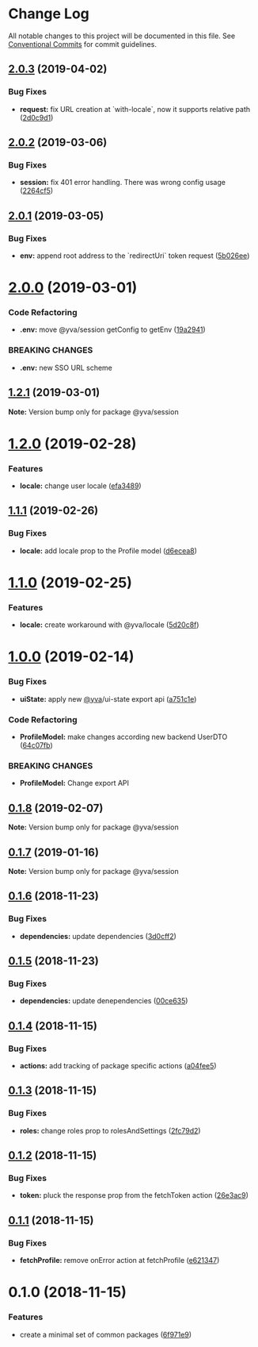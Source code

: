 # Change Log

All notable changes to this project will be documented in this file.
See [Conventional Commits](https://conventionalcommits.org) for commit guidelines.

## [2.0.3](https://github.com/yva/yva-packages/compare/@yva/session@2.0.2...@yva/session@2.0.3) (2019-04-02)


### Bug Fixes

* **request:** fix URL creation at \`with-locale\`, now it supports relative path ([2d0c9d1](https://github.com/yva/yva-packages/commit/2d0c9d1))





## [2.0.2](https://github.com/yva/yva-packages/compare/@yva/session@2.0.1...@yva/session@2.0.2) (2019-03-06)


### Bug Fixes

* **session:** fix 401 error handling. There was wrong config usage ([2264cf5](https://github.com/yva/yva-packages/commit/2264cf5))





## [2.0.1](https://github.com/yva/yva-packages/compare/@yva/session@2.0.0...@yva/session@2.0.1) (2019-03-05)


### Bug Fixes

* **env:** append root address to the \`redirectUri\` token request ([5b026ee](https://github.com/yva/yva-packages/commit/5b026ee))





# [2.0.0](https://github.com/yva/yva-packages/compare/@yva/session@1.2.1...@yva/session@2.0.0) (2019-03-01)


### Code Refactoring

* **.env:** move @yva/session getConfig to getEnv ([19a2941](https://github.com/yva/yva-packages/commit/19a2941))


### BREAKING CHANGES

* **.env:** new SSO URL scheme





## [1.2.1](https://github.com/yva/yva-packages/compare/@yva/session@1.2.0...@yva/session@1.2.1) (2019-03-01)

**Note:** Version bump only for package @yva/session





# [1.2.0](https://github.com/yva/yva-packages/compare/@yva/session@1.1.1...@yva/session@1.2.0) (2019-02-28)


### Features

* **locale:** change user locale ([efa3489](https://github.com/yva/yva-packages/commit/efa3489))





## [1.1.1](https://github.com/yva/yva-packages/compare/@yva/session@1.1.0...@yva/session@1.1.1) (2019-02-26)


### Bug Fixes

* **locale:** add locale prop to the Profile model ([d6ecea8](https://github.com/yva/yva-packages/commit/d6ecea8))





# [1.1.0](https://github.com/yva/yva-packages/compare/@yva/session@1.0.0...@yva/session@1.1.0) (2019-02-25)


### Features

* **locale:** create workaround with @yva/locale ([5d20c8f](https://github.com/yva/yva-packages/commit/5d20c8f))





# [1.0.0](https://github.com/yva/yva-packages/compare/@yva/session@0.1.8...@yva/session@1.0.0) (2019-02-14)


### Bug Fixes

* **uiState:** apply new [@yva](https://github.com/yva)/ui-state export api ([a751c1e](https://github.com/yva/yva-packages/commit/a751c1e))


### Code Refactoring

* **ProfileModel:** make changes according new backend UserDTO ([64c07fb](https://github.com/yva/yva-packages/commit/64c07fb))


### BREAKING CHANGES

* **ProfileModel:** Change export API





## [0.1.8](https://github.com/yva/yva-packages/compare/@yva/session@0.1.7...@yva/session@0.1.8) (2019-02-07)

**Note:** Version bump only for package @yva/session





## [0.1.7](https://github.com/yva/yva-packages/compare/@yva/session@0.1.6...@yva/session@0.1.7) (2019-01-16)

**Note:** Version bump only for package @yva/session





## [0.1.6](https://github.com/yva/yva-packages/compare/@yva/session@0.1.5...@yva/session@0.1.6) (2018-11-23)


### Bug Fixes

* **dependencies:** update dependencies ([3d0cff2](https://github.com/yva/yva-packages/commit/3d0cff2))





## [0.1.5](https://github.com/yva/yva-packages/compare/@yva/session@0.1.4...@yva/session@0.1.5) (2018-11-23)


### Bug Fixes

* **dependencies:** update denependencies ([00ce635](https://github.com/yva/yva-packages/commit/00ce635))





## [0.1.4](https://github.com/yva/yva-packages/compare/@yva/session@0.1.3...@yva/session@0.1.4) (2018-11-15)


### Bug Fixes

* **actions:** add tracking of package specific actions ([a04fee5](https://github.com/yva/yva-packages/commit/a04fee5))





## [0.1.3](https://github.com/yva/yva-packages/compare/@yva/session@0.1.2...@yva/session@0.1.3) (2018-11-15)


### Bug Fixes

* **roles:** change roles prop to rolesAndSettings ([2fc79d2](https://github.com/yva/yva-packages/commit/2fc79d2))





## [0.1.2](https://github.com/yva/yva-packages/compare/@yva/session@0.1.1...@yva/session@0.1.2) (2018-11-15)


### Bug Fixes

* **token:** pluck the response prop from the fetchToken action ([26e3ac9](https://github.com/yva/yva-packages/commit/26e3ac9))





## [0.1.1](https://github.com/yva/yva-packages/compare/@yva/session@0.1.0...@yva/session@0.1.1) (2018-11-15)


### Bug Fixes

* **fetchProfile:** remove onError action at fetchProfile ([e621347](https://github.com/yva/yva-packages/commit/e621347))





# 0.1.0 (2018-11-15)


### Features

* create a minimal set of common packages ([6f971e9](https://github.com/yva/yva-packages/commit/6f971e9))
